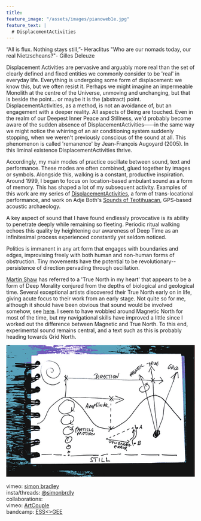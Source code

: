```yaml
---
title:
feature_image: "/assets/images/pianoweb1e.jpg"
feature_text: |
  # DisplacementActivities
---
```


“All is flux. Nothing stays still,”- Heraclitus
              "Who are our nomads today, our real Nietzscheans?"- Gilles Deleuze

 Displacement Activities are pervasive and arguably more real than the set of clearly defined and fixed entities we commonly consider to be 'real' in everyday life. Everything is undergoing some form of displacement: we know this, but we often resist it. Perhaps we might imagine an impermeable Monolith at the centre of the Universe, unmoving and unchanging, but that is beside the point... or maybe it is the (abstract) point. DisplacementActivities, as a method, is not an avoidance of, but an engagement with a deeper reality. All aspects of Being are touched. Even in the realm of our Deepest Inner Peace and Stillness, we'd probably become aware of the sudden absence of DisplacementActivities—–-in the same way we might notice the whirring of an air conditioning system suddenly stopping, when we weren't previously conscious of the sound at all. This phenomenon is called 'remanence' by Jean-François Augoyard (2005). In this liminal existence DisplacementActivities thrive.
 
 Accordingly, my main modes of practice oscillate between sound, text and performance. These modes are often combined, glued together by images or symbols. Alongside this, walking is a constant, productive inspiration. Around 1999, I began to focus on location-based ambulant sound as a form of memory. This has shaped a lot of my subsequent activity. Examples of this work are my series of [DisplacementActivities](https://displacementactivities1.wordpress.com/2018/02/14/thetraverse/), a form of trans-locational performance, and work on Adje Both's [Sounds of Teotihuacan](https://teosoundmap.com/), GPS-based acoustic archaeology. 
 
A key aspect of sound that I have found endlessly provocative is its ability to penetrate deeply while remaining so fleeting. Periodic ritual walking echoes this quality by heightening our awareness of Deep Time as an infinitesimal process experienced constantly yet seldom noticed. 

Politics is immanent in any art form that engages with boundaries and edges, improvising freely with both human and non-human forms of obstruction. Tiny movements have the potential to be revolutionary-- persistence of direction pervading through oscillation.  
 
 [Martin Shaw](https://philipcarr-gomm.com/locating-true-north-hearts/) has referred to a 'True North in my heart' that appears to be a form of Deep Morality conjured from the depths of biological and geological time. Several exceptional artists discovered their True North early on in life, giving acute focus to their work from an early stage. Not quite so for me, although it should have been obvious that sound would be involved somehow, see [here](https://vimeo.com/786288031). I seem to have wobbled around Magnetic North for most of the time, but my navigational skills have improved a little since I worked out the difference between Magnetic and True North. To this end, experimental sound remains central, and a text such as this is probably heading towards Grid North. 

<p align="center">
  <img src="assets/images/wavesblue-small.jpeg" alt="Waves image">
</p>

 vimeo: [simon bradley](https://vimeo.com/user6604380)  
 insta/threads: [@simonbrdly](https://www.instagram.com/simonbrdly)  
 collaborations:  
 vimeo: [ArtCouple](https://vimeo.com/user127952551)  
 bandcamp: [ESS<>GEE](https://essgee1.bandcamp.com/)   
